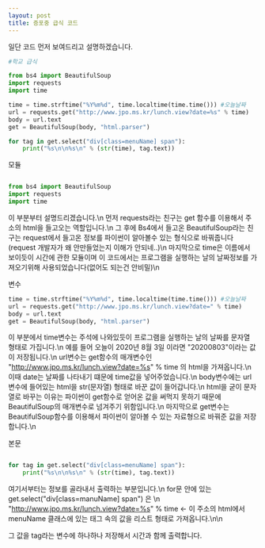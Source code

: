 ```yaml
---
layout: post
title: 증포중 급식 코드
---
```


일단 코드 먼저 보여드리고 설명하겠습니다.

```python
#학교 급식

from bs4 import BeautifulSoup
import requests
import time

time = time.strftime("%Y%m%d", time.localtime(time.time())) #오늘날짜
url = requests.get("http://www.jpo.ms.kr/lunch.view?date=%s" % time)
body = url.text
get = BeautifulSoup(body, "html.parser")

for tag in get.select("div[class=menuName] span"):
    print("%s\n\n%s\n" % (str(time), tag.text))
```
모듈

```python

from bs4 import BeautifulSoup
import requests
import time

```

이 부분부터 설명드리겠습니다.\n
먼저 requests라는 친구는 get 함수를 이용해서 주소의 html을 들고오는 역할입니다.\n
그 후에 Bs4에서 들고온 BeautifulSoup라는 친구는 request에서 들고온 정보를 파이썬이 알아볼수 있는 형식으로 바꿔줍니다(request 개발자가 왜 안만들었는지 이해가 안되네..)\n
마지막으로 time은 이름에서 보이듯이 시간에 관한 모듈이며 이 코드에서는 프로그램을 실행하는 날의 날짜정보를 가져오기위해 사용되었습니다(없어도 되는건 안비밀)\n

변수

```python
time = time.strftime("%Y%m%d", time.localtime(time.time())) #오늘날짜
url = requests.get("http://www.jpo.ms.kr/lunch.view?date=" % time)
body = url.text
get = BeautifulSoup(body, "html.parser")
```

이 부분에서 time변수는 주석에 나와있듯이 프로그램을 실행하는 날의 날짜를 문자열 형태로 가집니다.\n
예를 들어 오늘이 2020년 8월 3일 이라면 "20200803"이라는 값이 저장됩니다.\n
url변수는 get함수의 매개변수인 "http://www.jpo.ms.kr/lunch.view?date=%s" % time 의 html을 가져옵니다.\n
이때 date는 날짜를 나타내기 떄문에 time값을 넣어주었습니다.\n
body변수에는 url변수에 들어있는 html을 str(문자열) 형태로 바꾼 값이 들어갑니다.\n
html을 굳이 문자열로 바꾸는 이유는 파이썬이 get함수로 얻어온 값을 써먹지 못하기 때문에 BeautifulSoup의 매개변수로 넘겨주기 위함입니다.\n
마지막으로 get변수는 BeautifulSoup함수를 이용해서 파이썬이 알아볼 수 있는 자료형으로 바꿔준 값을 저장합니다.\n

본문

```python

for tag in get.select("div[class=menuName] span"):
    print("%s\n\n%s\n" % (str(time), tag.text))

```
여기서부터는 정보를 골라내서 출력하는 부분입니다.\n
for문 안에 있는 get.select("div[class=manuName] span") 은 \n
"http://www.jpo.ms.kr/lunch.view?date=%s" % time <- 이 주소의 html에서 menuName 클래스에 있는 <span> 태그 속의 값을 리스트 형태로 가져옵니다.\n\n

그 값을 tag라는 변수에 하나하나 저장해서 시간과 함께 출력합니다.
